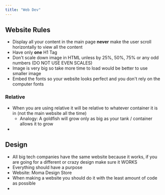```yaml
---
title: "Web Dev"
---
```

## Website Rules

- Display all your content in the main page **never** make the user scroll horizontally to view all the content
- Have only **one** H1 Tag
- Don't scale down image in HTML unless by 25%, 50%, 75% or any odd numbers (DO NOT USE EVEN SCALES)
- Image is very big so take more time to load would be better to use smaller image
- Embed the fonts so your website looks perfect and you don't rely on the computer fonts

### Relative

- When you are using relative it will be relative to whatever container it is in (not the main website all the time)
	- Analogy: A goldfish will grow only as big as your tank / container allows it to grow
- 

## Design

- All big tech companies have the same website because it works, if you are going for a different or crazy design make sure it WORKS
- Everything should have a purpose
- Website: Moma Design Store
- When making a website you should do it with the least amount of code as possible
- 


